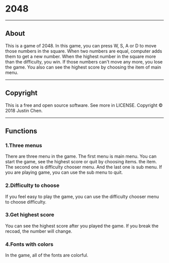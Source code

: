 
# 2048
- - - -
## About
This is a game of 2048.
In this game, you can press W, S, A or D to move those numbers in the square. When two numbers are equal, computer adds them to get a new number.
When the highest number in the square more than the difficulty, you win. If those numbers can't move any more, you lose the game.
You also can see the highest score by choosing the item of main menu.
- - - -
## Copyright
This is a free and open source software. See more in LICENSE.
Copyright © 2018 Justin Chen.
- - - -
## Functions
### 1.Three menus
There are three menu in the game. The first menu is main menu. You can start the game, see the highest score or quit by choosing items. 
the item. The second one is difficulty chooser menu. And the last one is sub menu. If you are playing game, you can use the sub menu to quit.
### 2.Difficulty to choose
If you feel easy to play the game, you can use the difficulty chooser menu to choose difficulty.
### 3.Get highest score
You can see the highest score after you played the game. If you break the recoad, the number will change.
### 4.Fonts with colors
In the game, all of the fonts are colorful.
